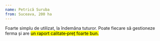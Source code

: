 ```yaml
---
name: Petrică Suruba 
from: Suceava, 200 ha
---
```


Foarte simplu de utilizat, la îndemâna tuturor. Poate fiecare să gestioneze ferma și are <mark>un raport calitate‑preț foarte bun.</mark>